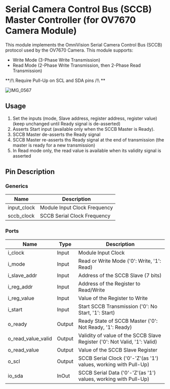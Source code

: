 # Serial Camera Control Bus (SCCB) Master Controller (for OV7670 Camera Module)

This module implements the OmniVision Serial Camera Control Bus (SCCB) protocol used by the OV7670 Camera. This module supports:
- Write Mode (3-Phase Write Transmission)
- Read Mode (2-Phase Write Transmission, then 2-Phase Read Transmission)

**/!\ Require Pull-Up on SCL and SDA pins /!\ **

![IMG_0567](https://github.com/user-attachments/assets/6e2f0ceb-f834-4dc9-899e-e39ee4fc1b29)


## Usage
1. Set the inputs (mode, Slave address, register address, register value) (keep unchanged until Ready signal is de-asserted)
2. Asserts Start input (available only when the SCCB Master is Ready).
3. SCCB Master de-asserts the Ready signal
4. SCCB Master re-asserts ths Ready signal at the end of transmission (the master is ready for a new transmission)
5. In Read mode only, the read value is available when its validity signal is asserted

## Pin Description

### Generics

| Name | Description |
| ---- | ----------- |
| input_clock | Module Input Clock Frequency |
| sccb_clock | SCCB Serial Clock Frequency |

### Ports

| Name | Type | Description |
| ---- | ---- | ----------- |
| i_clock | Input | Module Input Clock |
| i_mode | Input | Read or Write Mode ('0': Write, '1': Read) |
| i_slave_addr | Input | Address of the SCCB Slave (7 bits) |
| i_reg_addr | Input | Address of the Register to Read/Write |
| i_reg_value | Input | Value of the Register to Write |
| i_start | Input | Start SCCB Transmission ('0': No Start, '1': Start) |
| o_ready | Output | Ready State of SCCB Master ('0': Not Ready, '1': Ready) |
| o_read_value_valid | Output | Validity of value of the SCCB Slave Register ('0': Not Valid, '1': Valid) |
| o_read_value | Output | Value of the SCCB Slave Register |
| o_scl | Output | SCCB Serial Clock ('0'-'Z'(as '1') values, working with Pull-Up) |
| io_sda | InOut | SCCB Serial Data ('0'-'Z'(as '1') values, working with Pull-Up) |
